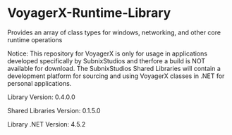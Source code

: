 # VoyagerX-Runtime-Library
Provides an array of class types for windows, networking, and other core runtime operations

Notice:
This repository for VoyagerX is only for usage in applications developed specifically by SubnixStudios and therfore a build is NOT available for download. The SubnixStudios Shared Libraries will contain a development platform for sourcing and using VoyagerX classes in .NET for personal applications.

Library Version: 0.4.0.0

Shared Libraries Version: 0.1.5.0

Library .NET Version: 4.5.2
